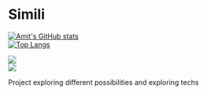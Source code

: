# Simili
[![Amit's GitHub stats](https://simili.vercel.app/api?username=sramitsharma&show_icons=true&theme=radical)](https://github.com/sramitsharma/simili)
<br>
[![Top Langs](https://github-readme-stats.vercel.app/api/top-langs/?username=sramitsharma&layout=compact)](https://github.com/sramitsharma/simili)

<a href="https://github.com/sramitsharma/simili">
  <img align="center" src="https://github-readme-stats.vercel.app/api?username=sramitsharma&show_icons=true&theme=radical" />
</a>
<br>
<a href="https://github.com/sramitsharma/simili">
  <img align="center" src="https://github-readme-stats.vercel.app/api/top-langs/?username=sramitsharma&layout=compact" />
</a>

Project exploring different possibilities and exploring techs
